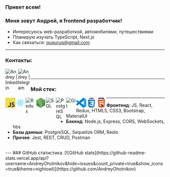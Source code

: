 ### Привет всем!
### Меня зовут Андрей, я frontend разработчик!

- Интересуюсь web-разработкой, автомобилями, путешествиями
- Планирую изучать TypeScript, Next.js
- Как связаться: ququruq@gmail.com
---
### Контакты:

[<img align="left" alt="Andrey | linkedin" width="40px" src="https://www.freepnglogos.com/uploads/linkedin-logo-design-30.png" />][linkedin]
[<img align="left" alt="Andrey | telegram" width="40px" src="https://img.icons8.com/fluency/48/000000/telegram-app.png" />][telegram]

<br/>

---

### Мой стек:


[<img align="left" alt="JavaScript" width="32px" src="https://raw.githubusercontent.com/github/explore/80688e429a7d4ef2fca1e82350fe8e3517d3494d/topics/javascript/javascript.png" />][git]
[<img align="left" alt="React" width="32px" src="https://raw.githubusercontent.com/github/explore/80688e429a7d4ef2fca1e82350fe8e3517d3494d/topics/react/react.png" />][git]
[<img align="left" alt="Redux"  width="32px" src="https://img.icons8.com/color/48/000000/redux.png"/>][git]
[<img align="left" alt="Node.js" width="32px" src="https://raw.githubusercontent.com/github/explore/80688e429a7d4ef2fca1e82350fe8e3517d3494d/topics/nodejs/nodejs.png" />][git]
[<img align="left" alt="SQL" width="32px" src="https://img.icons8.com/color-glass/48/000000/sql.png"/>][git]
[<img align="left" alt="PostgreSQL" width="32px" src="https://img.icons8.com/color/50/000000/postgreesql.png"/>][git]
[<img align="left" alt="Git" width="32px" src="https://img.icons8.com/color/48/000000/git.png"/>][git]
[<img align="left" alt="Visual Studio Code" width="32px" src="https://raw.githubusercontent.com/github/explore/80688e429a7d4ef2fca1e82350fe8e3517d3494d/topics/visual-studio-code/visual-studio-code.png" />][git]
[<img align="left" alt="CSS3" width="32px" src="https://raw.githubusercontent.com/github/explore/80688e429a7d4ef2fca1e82350fe8e3517d3494d/topics/css/css.png" />][git]
[<img align="left" alt="HTML5" width="32px" src="https://raw.githubusercontent.com/github/explore/80688e429a7d4ef2fca1e82350fe8e3517d3494d/topics/html/html.png" />][git]

---


- **Фронтенд**: JS, React, Redux, HTML5, CSS3, Bootstrap, MaterialUI
- **Бэкенд**: Node.js, Express, CORS, WebSockets, hbs
- **Базы данных**: PostgreSQL, Sequelize ORM, Redis
- **Прочее**: Jest, REST, CRUD, Postman
<br/>
---
### GitHub cтатистика:
[![GitHub stats](https://github-readme-stats.vercel.app/api?username=AndreyOhotnikov&hide=issues&count_private=true&show_icons=true&theme=nightowl)](https://github.com/AndreyOhotnikov)



[linkedin]: www.linkedin.com/in/AndreyOhotnikov-690a2b219
[telegram]: https://t.me/krages78 
[git]: https://github.com/AndreyOhotnikov
